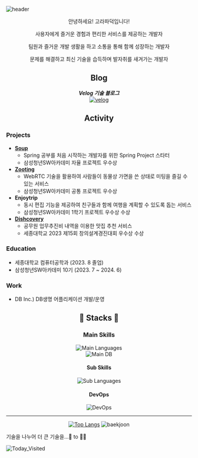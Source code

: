 <!--타이틀 부분-->

![header](https://capsule-render.vercel.app/api?type=wave&color=F7DC6F&height=200&section=header)

<div align=center>

안녕하세요! 고라파덕입니다!

사용자에게 즐거운 경험과 편리한 서비스를 제공하는 개발자

팀원과 즐거운 개발 생활을 하고 소통을 통해 함께 성장하는 개발자

문제를 해결하고 최신 기술을 습득하며 발자취를 새겨가는 개발자

## Blog

**_Velog 기술 블로그_**<br>[![velog](https://img.shields.io/badge/velog-20C997?style=flat-square&logo=velog&logoColor=white)](https://velog.io/@duckbill)


## Activity
</div>

### Projects

- **[Soup](https://github.com/duckbill413/soup)**
  - Spring 공부를 처음 시작하는 개발자를 위한 Spring Project 스타터
  - 삼성청년SW아카데미 자율 프로젝트 우수상
- **[Zooting](https://github.com/duckbill413/zooting)**
  - WebRTC 기술을 활용하여 사람들이 동물상 가면을 쓴 상태로 미팅을 즐길 수 있는 서비스
  - 삼성청년SW아카데미 공통 프로젝트 우수상
- **Enjoytrip**
  - 동시 편집 기능을 제공하여 친구들과 함께 여행을 계획할 수 있도록 돕는 서비스
  - 삼성청년SW아카데미 1학기 프로젝트 우수상 수상
- **[Dishcovery](https://github.com/capstone-miso/miso-server)**
  - 공무원 업무추진비 내역을 이용한 맛집 추천 서비스
  - 세종대학교 2023 제15회 창의설계경진대회 우수상 수상

### Education

- 세종대학교 컴퓨터공학과 (2023. 8 졸업)
- 삼성청년SW아카데미 10기 (2023. 7 ~ 2024. 6)

### Work
- DB Inc.) DB생명 어플리케이션 개발/운영

<div align="center">

## 🐥 Stacks 🐥

### Main Skills

![Main Languages](https://skillicons.dev/icons?i=java,py,spring&theme=light)  
![Main DB](https://skillicons.dev/icons?i=mysql,mongodb,redis&theme=light)

#### Sub Skills

![Sub Languages](https://skillicons.dev/icons?i=dart,js,cpp,flutter,vue,kafka&theme=light&perline=3)

#### DevOps

![DevOps](https://skillicons.dev/icons?i=aws,docker,ubuntu,githubactions,gitlab,prometheus,grafana&theme=light&perline=4)

---

[![Top Langs](https://github-readme-stats-sigma-seven.vercel.app/api/top-langs/?username=duckbill413&layout=compact&theme=swift&langs_count=8&hide=jupyter%20notebook,css,html)](https://github.com/duckbill413/duckbill413)
![baekjoon](http://mazassumnida.wtf/api/v2/generate_badge?boj=uhyeon7399)

</div>

기술을 나누어 더 큰 기술을...🐤 to 🐔🎈

![Today_Visited](https://hits.seeyoufarm.com/api/count/incr/badge.svg?url=https%3A%2F%2Fgithub.com%2FduckbillLvr&count_bg=%2379C83D&title_bg=%23555555&icon=&icon_color=%23E7E7E7&title=hits&edge_flat=false)
